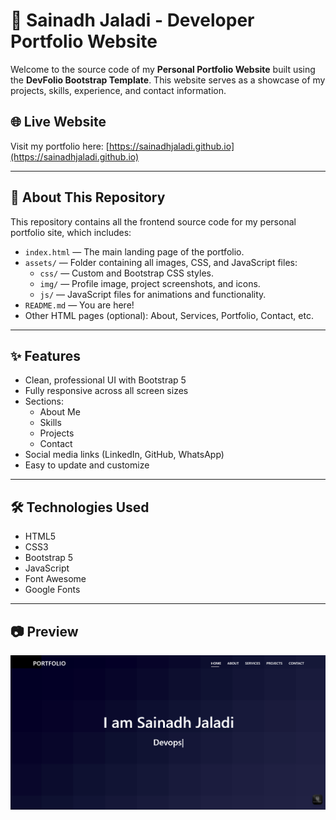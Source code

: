 # 💼 Sainadh Jaladi - Developer Portfolio Website

Welcome to the source code of my **Personal Portfolio Website** built using the **DevFolio Bootstrap Template**. This website serves as a showcase of my projects, skills, experience, and contact information.

## 🌐 Live Website

Visit my portfolio here: [https://sainadhjaladi.github.io](https://sainadhjaladi.github.io)

---

## 📁 About This Repository

This repository contains all the frontend source code for my personal portfolio site, which includes:

- `index.html` — The main landing page of the portfolio.
- `assets/` — Folder containing all images, CSS, and JavaScript files:
  - `css/` — Custom and Bootstrap CSS styles.
  - `img/` — Profile image, project screenshots, and icons.
  - `js/` — JavaScript files for animations and functionality.
- `README.md` — You are here!
- Other HTML pages (optional): About, Services, Portfolio, Contact, etc.

---

## ✨ Features

- Clean, professional UI with Bootstrap 5
- Fully responsive across all screen sizes
- Sections:
  - About Me
  - Skills
  - Projects
  - Contact
- Social media links (LinkedIn, GitHub, WhatsApp)
- Easy to update and customize

---

## 🛠 Technologies Used

- HTML5  
- CSS3  
- Bootstrap 5  
- JavaScript  
- Font Awesome  
- Google Fonts  

---

## 📷 Preview

![Portfolio Screenshot](assets/img/Portfolioscreenshot.png)
